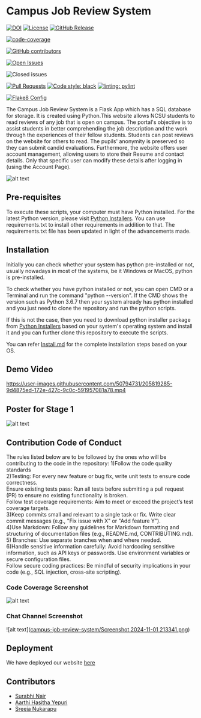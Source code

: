  # Campus Job Review System
 
<!-- <a href="https://github.com/Fall-2024-SE-Group/campus-job-review-system/actions" alt="Build Status"><img src="https://img.shields.io/github/workflow/status/github.com/Fall-2024-SE-Group/campus-job-review-system/Build%20main" /></a> -->
<!-- <img alt="GitHub Workflow Status" src="https://img.shields.io/github/workflow/status/ashishjoshi2605/ncsu-campus-jobs-review-system/website?color=magenta&label=Documentation"> -->
[![DOI](https://zenodo.org/badge/571841941.svg)](https://zenodo.org/badge/latestdoi/571841941)
<a href="https://github.com/akshat22/campus-job-review-system/blob/main/LICENSE"><img                                              
alt="License" src="https://img.shields.io/github/license/akshat22/campus-job-review-system"></a>
[![GitHub Release](https://img.shields.io/github/release/akshat22/campus-job-review-system.svg)](https://github.com/akshat22/campus-job-review-system/releases)

[![code-coverage](https://img.shields.io/badge/code--coverage-62%25-green)](https://drive.google.com/file/d/1oO6JZ_l4851oo6Akqr53Kv9ANjqwhcnr/view?usp=share_link)

[![GitHub contributors](https://img.shields.io/github/contributors/Fall-2024-SE-Group/campus-job-review-system)](https://github.com/Fall-2024-SE-Group/campus-job-review-system/graphs/contributors)

[![Open Issues](https://img.shields.io/github/issues/Fall-2024-SE-Group/campus-job-review-system)](https://github.com/Fall-2024-SE-Group/campus-job-review-system/issues)

![Closed issues](https://img.shields.io/github/issues-closed/Fall-2024-SE-Group/campus-job-review-system?color=bright-green)

[![Pull Requests](https://img.shields.io/github/issues-pr/Fall-2024-SE-Group/campus-job-review-system)](https://github.com/Fall-2024-SE-Group/campus-job-review-system)
[![Code style: black](https://img.shields.io/badge/code%20style-black-000000.svg)](https://github.com/psf/black)
[![linting: pylint](https://img.shields.io/badge/linting-pylint-yellowgreen)](https://github.com/PyCQA/pylint)

[![Flake8 Config](https://img.shields.io/badge/config-.flake8-blue)](https://github.com/Fall-2024-SE-Group/campus-job-review-system/actions/workflows/flake8.yml)

The Campus Job Review System is a Flask App which has a SQL database for storage. It is created using Python.This website allows NCSU students to read reviews of any job that is open on campus. The portal's objective is to assist students in better comprehending the job description and the work through the experiences of their fellow students. Students can post reviews on the website for others to read. The pupils' anonymity is preserved so they can submit candid evaluations. Furthermore, the website offers user account management, allowing users to store their Resume and contact details. Only that specific user can modify these details after logging in (using the Account Page).

 ![alt text](https://github.com/Fall-2024-SE-Group/campus-job-review-system/blob/main/Data/homepage.jpeg)


## Pre-requisites
To execute these scripts, your computer must have Python installed. For the latest Python version, please visit [Python Installers](https://www.python.org/downloads/). You can use requirements.txt to install other requirements in addition to that. The requirements.txt file has been updated in light of the advancements made.

## Installation
Initially you can check whether your system has python pre-installed or not, usually nowadays in most of the systems, be it Windows or MacOS, python is pre-installed. 

To check whether you have python installed or not, you can open CMD or a Terminal and run the command "python --version". If the CMD shows the version such as Python 3.6.7 then your system already has python installed and you just need to clone the repository and run the python scripts. 

If this is not the case, then you need to download python installer package from [Python Installers](https://www.python.org/downloads/) based on your system's operating system and install it and you can further clone this repository to execute the scripts.

You can refer [Install.md](https://github.com/Fall-2024-SE-Group/campus-job-review-system/blob/main/install.md) for the complete installation steps based on your OS.


## Demo Video
https://user-images.githubusercontent.com/50794731/205819285-9d4875ed-172e-427c-9c0c-591957081a78.mp4


## Poster for Stage 1
![alt text](https://github.com/ashishjoshi2605/ncsu-campus-jobs-review-system/blob/main/app/static/Poster.jpg)

## Contribution Code of Conduct

The rules listed below are to be followed by the ones who will be contributing to the code in the repository:
  1)Follow the code quality standards <br>
  2)Testing: For every new feature or bug fix, write unit tests to ensure code correctness.<br>
  Ensure existing tests pass: Run all tests before submitting a pull request (PR) to ensure no existing functionality is broken.<br>
  Follow test coverage requirements: Aim to meet or exceed the project’s test coverage targets.<br>
  3)Keep commits small and relevant to a single task or fix. Write clear commit messages (e.g., "Fix issue with X" or "Add feature Y").<br>
  4)Use Markdown: Follow any guidelines for Markdown formatting and structuring of documentation files (e.g., README.md, CONTRIBUTING.md).<br>
  5) Branches: Use separate branches when and where needed.<br>
  6)Handle sensitive information carefully: Avoid hardcoding sensitive information, such as API keys or passwords. Use environment variables or secure configuration files. <br>
    Follow secure coding practices: Be mindful of security implications in your code (e.g., SQL injection, cross-site scripting).
  


### Code Coverage Screenshot

![alt text](https://github.com/akshat22/campus-job-review-system/blob/main/Data/code_coverage.jpeg)

### Chat Channel Screenshot

![alt text]([campus-job-review-system/Screenshot 2024-11-01 213341.png](https://github.com/Fall-2024-SE-Group/campus-job-review-system/blob/main/Screenshot%202024-11-01%20213341.png))

## Deployment
We have deployed our website [here](http://44.204.178.112:5000/)

## Contributors

- [Surabhi Nair](https://github.com/surabhi1914)
- [Aarthi Hasitha Yepuri](https://github.com/Hasitha257)
- [Sreeja Nukarapu](https://github.com/Sreeja-Nukarapu)

